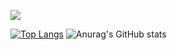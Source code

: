 ![](https://komarev.com/ghpvc/?username=m-sam-mohamadi&label=PROFILE+VIEWS)

[![Top Langs](https://github-readme-stats.vercel.app/api/top-langs/?username=m-sam-mohamadi&layout=donut)](https://github.com/m-sam-mohamadi)
![Anurag's GitHub stats](https://github-readme-stats.vercel.app/api?username=m-sam-mohamadi&show_icons=true&theme=radical)



<!--
**m-sam-mohamadi/m-sam-mohamadi** is a ✨ _special_ ✨ repository because its `README.md` (this file) appears on your GitHub profile.

Here are some ideas to get you started:

- 🔭 I’m currently working on ...
- 🌱 I’m currently learning ...
- 👯 I’m looking to collaborate on ...
- 🤔 I’m looking for help with ...
- 💬 Ask me about ...
- 📫 How to reach me: ...
- 😄 Pronouns: ...
- ⚡ Fun fact: ...
-->
